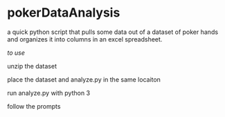 # pokerDataAnalysis
a quick python script that pulls some data out of a dataset of poker hands and organizes it into columns in an excel spreadsheet.

*to use*

unzip the dataset

place the dataset and analyze.py in the same locaiton

run analyze.py with python 3

follow the prompts

